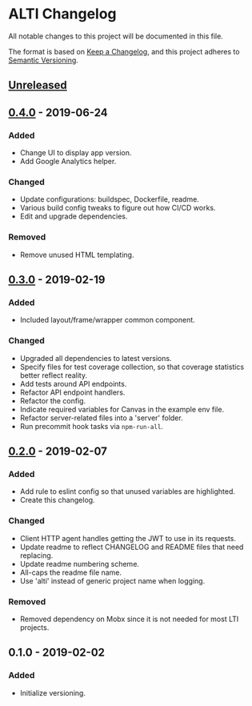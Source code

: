 # ALTI Changelog

All notable changes to this project will be documented in this file.

The format is based on [Keep a Changelog](https://keepachangelog.com/en/1.0.0/),
and this project adheres to [Semantic Versioning](https://semver.org/spec/v2.0.0.html).

## [Unreleased]

## [0.4.0] - 2019-06-24
### Added
- Change UI to display app version.
- Add Google Analytics helper.

### Changed
- Update configurations: buildspec, Dockerfile, readme.
- Various build config tweaks to figure out how CI/CD works.
- Edit and upgrade dependencies.

### Removed
- Remove unused HTML templating.

## [0.3.0] - 2019-02-19
### Added
- Included layout/frame/wrapper common component.

### Changed
- Upgraded all dependencies to latest versions.
- Specify files for test coverage collection, so that coverage statistics better reflect reality.
- Add tests around API endpoints.
- Refactor API endpoint handlers.
- Refactor the config.
- Indicate required variables for Canvas in the example env file.
- Refactor server-related files into a 'server' folder.
- Run precommit hook tasks via `npm-run-all`.

## [0.2.0] - 2019-02-07
### Added
- Add rule to eslint config so that unused variables are highlighted.
- Create this changelog.

### Changed
- Client HTTP agent handles getting the JWT to use in its requests.
- Update readme to reflect CHANGELOG and README files that need replacing.
- Update readme numbering scheme.
- All-caps the readme file name.
- Use 'alti' instead of generic project name when logging.

### Removed
- Removed dependency on Mobx since it is not needed for most LTI projects.

## 0.1.0 - 2019-02-02
### Added
- Initialize versioning.

[Unreleased]: https://github.gatech.edu/c21u/alti/compare/v0.4.0...dev
[0.4.0]: https://github.gatech.edu/c21u/alti/compare/v0.3.0...v0.4.0
[0.3.0]: https://github.gatech.edu/c21u/alti/compare/v0.2.0...v0.3.0
[0.2.0]: https://github.gatech.edu/c21u/alti/compare/v0.1.0...v0.2.0